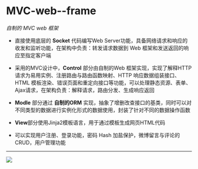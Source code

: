 # MVC-web--frame 
*自制的 MVC web 框架*
 


- 直接使用底层的 **Socket** 代码编写Web Server功能，具备网络请求和响应的收发和监听功能，在架构中负责：转发请求数据到 Web 框架和发送返回的响应至指定客户端

- 采用的MVC设计中，**Control** 部分由自制的Web 框架实现，实现了解释HTTP请求为易用实例、注册路由与路由函数映射、HTTP 响应数据组装接口、HTML 模板渲染、错误页面和重定向接口等功能，可以处理静态资源、表单、Ajax请求，在架构负责：解释请求，路由分发、生成响应返回
 
- **Modle** 部分通过 **自制的ORM** 实现，抽象了增删改查接口的基类，同时可以对不同类型的数据进行实例化形式的数据使用，封装了针对不同的数据操作函数

- **View**部分使用Jinja2模板语言，用于通过模板生成网页HTML代码


- 可以实现用户注册、登录功能，密码 Hash 加盐保护，微博留言与评论的 CRUD，用户管理功能


----------
![](https://github.com/Armrun/Flask--bbs1.1/blob/master/git图/web%20框架.gif)